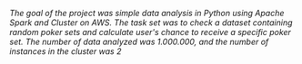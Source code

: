  *The goal of the project was simple data analysis in Python using Apache Spark and Cluster on AWS. The task set was to check a dataset containing random poker sets and calculate user's chance to receive a specific poker set. The number of data analyzed was 1.000.000, and the number of instances in the cluster was 2* 

